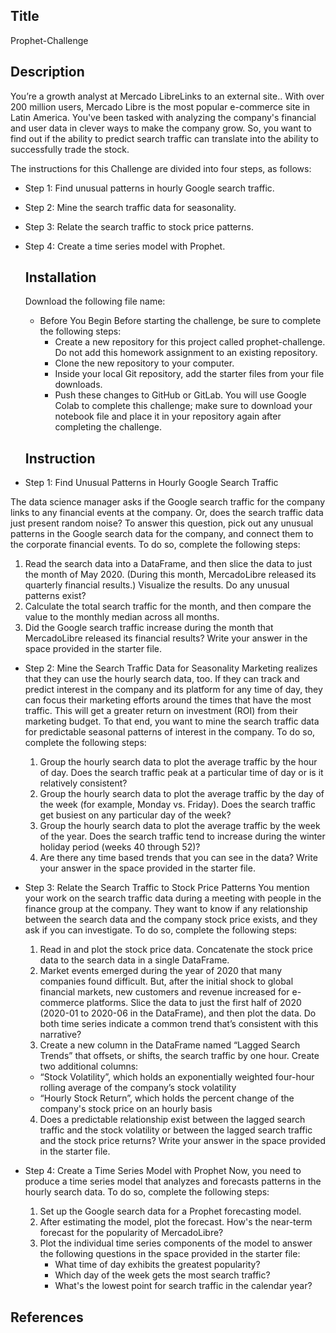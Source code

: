 ## Title
Prophet-Challenge
## Description
You’re a growth analyst at Mercado LibreLinks to an external site.. With over 200 million users, Mercado Libre is the most popular e-commerce site in Latin America. You've been tasked with analyzing the company's financial and user data in clever ways to make the company grow. So, you want to find out if the ability to predict search traffic can translate into the ability to successfully trade the stock.

The instructions for this Challenge are divided into four steps, as follows:

* Step 1: Find unusual patterns in hourly Google search traffic.
* Step 2: Mine the search traffic data for seasonality.
* Step 3: Relate the search traffic to stock price patterns.
* Step 4: Create a time series model with Prophet.

  ## Installation
  Download the following file name:

  * Before You Begin
  Before starting the challenge, be sure to complete the following steps:
    * Create a new repository for this project called prophet-challenge. Do not add this homework assignment to an existing repository.
    * Clone the new repository to your computer.
    * Inside your local Git repository, add the starter files from your file downloads.
    * Push these changes to GitHub or GitLab.
You will use Google Colab to complete this challenge; make sure to download your notebook file and place it in your repository again after completing the challenge.

  ## Instruction
* Step 1: Find Unusual Patterns in Hourly Google Search Traffic

The data science manager asks if the Google search traffic for the company links to any financial events at the company. Or, does the search traffic data just present random noise? To answer this question, pick out any unusual patterns in the Google search data for the company, and connect them to the corporate financial events.
To do so, complete the following steps:

  1. Read the search data into a DataFrame, and then slice the data to just the month of May 2020. (During this month, MercadoLibre released its quarterly financial results.) Visualize the results. Do any unusual patterns exist?
  2. Calculate the total search traffic for the month, and then compare the value to the monthly median across all months.
  3. Did the Google search traffic increase during the month that MercadoLibre released its financial results? Write your answer in the space provided in the starter file.

* Step 2: Mine the Search Traffic Data for Seasonality
Marketing realizes that they can use the hourly search data, too. If they can track and predict interest in the company and its platform for any time of day, they can focus their marketing efforts around the times that have the most traffic. This will get a greater return on investment (ROI) from their marketing budget.
To that end, you want to mine the search traffic data for predictable seasonal patterns of interest in the company.
To do so, complete the following steps:
  1. Group the hourly search data to plot the average traffic by the hour of day. Does the search traffic peak at a particular time of day or is it relatively consistent?
  2. Group the hourly search data to plot the average traffic by the day of the week (for example, Monday vs. Friday). Does the search traffic get busiest on any particular day of the week?
  3. Group the hourly search data to plot the average traffic by the week of the year. Does the search traffic tend to increase during the winter holiday period (weeks 40 through 52)?
  4. Are there any time based trends that you can see in the data? Write your answer in the space provided in the starter file.

* Step 3: Relate the Search Traffic to Stock Price Patterns
You mention your work on the search traffic data during a meeting with people in the finance group at the company. They want to know if any relationship between the search data and the company stock price exists, and they ask if you can investigate.
To do so, complete the following steps:
  1. Read in and plot the stock price data. Concatenate the stock price data to the search data in a single DataFrame.
  2. Market events emerged during the year of 2020 that many companies found difficult. But, after the initial shock to global financial markets, new customers and revenue increased for e-commerce platforms. Slice the data to just the first half of 2020 (2020-01 to 2020-06 in the DataFrame), and then plot the data. Do both time series indicate a common trend that’s consistent with this narrative?
  3. Create a new column in the DataFrame named “Lagged Search Trends” that offsets, or shifts, the search traffic by one hour. Create two additional columns:
    * “Stock Volatility”, which holds an exponentially weighted four-hour rolling average of the company’s stock volatility
    * “Hourly Stock Return”, which holds the percent change of the company's stock price on an hourly basis
  4. Does a predictable relationship exist between the lagged search traffic and the stock volatility or between the lagged search traffic and the stock price returns? Write your answer in the space provided in the starter file.

* Step 4: Create a Time Series Model with Prophet
Now, you need to produce a time series model that analyzes and forecasts patterns in the hourly search data. To do so, complete the following steps:
  1. Set up the Google search data for a Prophet forecasting model.
  2. After estimating the model, plot the forecast. How's the near-term forecast for the popularity of MercadoLibre?
  3. Plot the individual time series components of the model to answer the following questions in the space provided in the starter file:
     * What time of day exhibits the greatest popularity?
     * Which day of the week gets the most search traffic?
     * What's the lowest point for search traffic in the calendar year?

## References 

